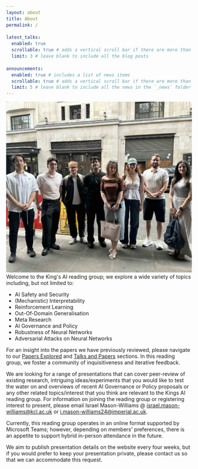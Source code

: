 ```yaml
---
layout: about
title: About
permalink: /

latest_talks:
  enabled: true
  scrollable: true # adds a vertical scroll bar if there are more than 3 new posts items
  limit: 3 # leave blank to include all the blog posts

announcements:
  enabled: true # includes a list of news items
  scrollable: true # adds a vertical scroll bar if there are more than 3 news items
  limit: 5 # leave blank to include all the news in the `_news` folder
---
```


<div class="text-center mt-5">
  <img class="profile-pic" src="/assets/img/KingsAIReadingGroup.jpg" alt="Kings AI reading group members after a meal at Dishoom, Covent Garden, June 27th 2025."/>
</div>
Welcome to the King's AI reading group; we explore a wide variety of topics including, but not limited to:

- AI Safety and Security
- (Mechanistic) Interpretability
- Reinforcement Learning
- Out-Of-Domain Generalisation 
- Meta Research
- AI Governance and Policy
- Robustness of Neural Networks
- Adversarial Attacks on Neural Networks

For an insight into the papers we have previously reviewed, please navigate to our <a href="/papers-explored/index.html">Papers Explored</a> and <a href="/talks-and-papers/index.html">Talks and Papers</a> sections. In this reading group, we foster a community of inquisitiveness and iterative feedback. 

We are looking for a range of presentations that can cover peer-review of existing research, intriguing ideas/experiments that you would like to test the water on and overviews of recent AI Governance or Policy proposals or any other related topics/interest that you think are relevant to the Kings AI reading group. For information on joining the reading group or registering interest to present, please email Israel Mason-Williams @ <israel.mason-williams@kcl.ac.uk> or <i.mason-williams24@imperial.ac.uk>. 

Currently, this reading group operates in an online format supported by Microsoft Teams; however, depending on members' preferences, there is an appetite to support hybrid in-person attendance in the future.

We aim to publish presentation details on the website every four weeks, but if you would prefer to keep your presentation private, please contact us so that we can accommodate this request. 
